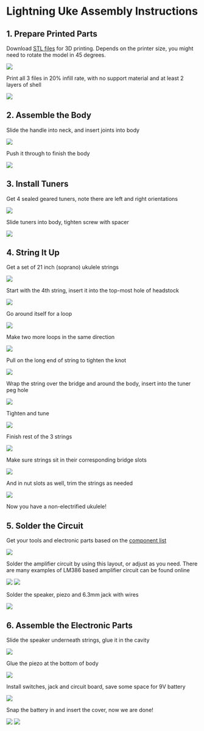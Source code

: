 # Lightning Uke Assembly Instructions 

## 1. Prepare Printed Parts  

Download [STL files](https://github.com/UkuleleDesign/LightningUke/tree/master/stl) for 3D printing. Depends on the printer size, you might need to rotate the model in 45 degrees. 

![](slic3r.png)

Print all 3 files in 20% infill rate, with no support material and at least 2 layers of shell 

![](IMG_3761.jpg)
	
## 2. Assemble the Body

Slide the handle into neck, and insert joints into body

![](assemble_body.jpg)

Push it through to finish the body 

![](IMG_3788.jpg)

## 3. Install Tuners

Get 4 sealed geared tuners, note there are left and right orientations

![](IMG_3799.jpg)

Slide tuners into body, tighten screw with spacer

![](IMG_3805.jpg)

## 4. String It Up

Get a set of 21 inch (soprano) ukulele strings 

![](IMG_3813.jpg)

Start with the 4th string, insert it into the top-most hole of headstock 

![](IMG_3818.jpg)

Go around itself for a loop

![](IMG_3822.jpg)

Make two more loops in the same direction 

![](IMG_3823.jpg)

Pull on the long end of string to tighten the knot

![](IMG_3825.jpg)

Wrap the string over the bridge and around the body, insert into the tuner peg hole 

![](IMG_3836.jpg)

Tighten and tune

![](tuner.jpg)

Finish rest of the 3 strings 

![](IMG_3853.jpg)

Make sure strings sit in their corresponding bridge slots

![](IMG_3844.jpg)

And in nut slots as well, trim the strings as needed

![](IMG_3858.jpg)

Now you have a non-electrified ukulele!

## 5. Solder the Circuit 

Get your tools and electronic parts based on the [component list](https://github.com/UkuleleDesign/LightningUke/blob/master/ComponentList.md)

![](IMG_3865.jpg) 

Solder the amplifier circuit by using this layout, or adjust as you need. There are many examples of LM386 based amplifier circuit can be found online

![](lm386-circuit.jpg)
![](IMG_3868.jpg)

Solder the speaker, piezo and 6.3mm jack with wires

![](IMG_3872.jpg)

## 6. Assemble the Electronic Parts

Slide the speaker underneath strings, glue it in the cavity

![](IMG_3875.jpg)

Glue the piezo at the bottom of body 

![](IMG_3880.jpg)

Install switches, jack and circuit board, save some space for 9V battery

![](IMG_3890.jpg)

Snap the battery in and insert the cover, now we are done! 

![](IMG_3922.jpg)
![](IMG_3900.jpg)